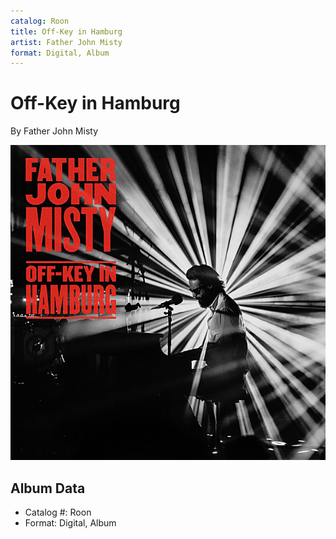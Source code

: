 ```yaml
---
catalog: Roon
title: Off-Key in Hamburg
artist: Father John Misty
format: Digital, Album
---
```


# Off-Key in Hamburg

By Father John Misty

![](../../assets/albumcovers/Father_John_Misty-Off-Key_in_Hamburg.png)

## Album Data

- Catalog #: Roon
- Format: Digital, Album

